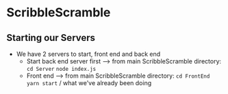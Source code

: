 # ScribbleScramble

## Starting our Servers
- We have 2 servers to start, front end and back end
  - Start back end server first —> from main ScribbleScramble directory: `cd Server` `node index.js`
  - Front end —> from main ScribbleScramble directory: `cd FrontEnd` `yarn start` / what we've already been doing
